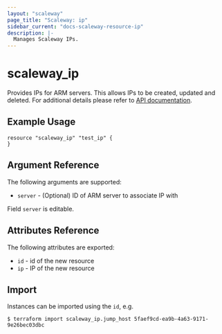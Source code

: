 ```yaml
---
layout: "scaleway"
page_title: "Scaleway: ip"
sidebar_current: "docs-scaleway-resource-ip"
description: |-
  Manages Scaleway IPs.
---
```


# scaleway\_ip

Provides IPs for ARM servers. This allows IPs to be created, updated and deleted.
For additional details please refer to [API documentation](https://developer.scaleway.com/#ips).

## Example Usage

```
resource "scaleway_ip" "test_ip" {
}
```

## Argument Reference

The following arguments are supported:

* `server` - (Optional) ID of ARM server to associate IP with

Field `server` is editable.

## Attributes Reference

The following attributes are exported:

* `id` - id of the new resource
* `ip` - IP of the new resource

## Import

Instances can be imported using the `id`, e.g.

```
$ terraform import scaleway_ip.jump_host 5faef9cd-ea9b-4a63-9171-9e26bec03dbc
```
